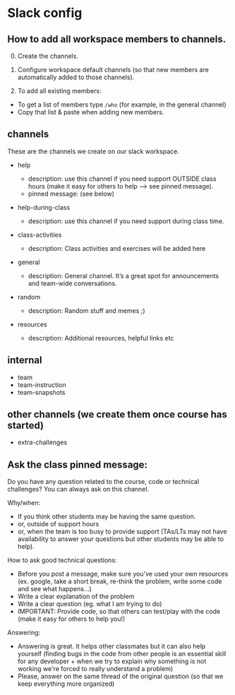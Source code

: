 

# Slack config


## How to add all workspace members to channels.

0. Create the channels.

1. Configure workspace default channels (so that new members are automatically added to those channels).

2. To add all existing members:
  - To get a list of members type `/who` (for example, in the general channel)
  - Copy that list & paste when adding new members.




## channels


These are the channels we create on our slack workspace.


- help
  - description: use this channel if you need support OUTSIDE class hours (make it easy for others to help --> see pinned message).
  - pinned message: (see below)


- help-during-class
  - description: use this channel if you need support during class time.

- class-activities
  - description: Class activities and exercises will be added here

- general
  - description: General channel. It’s a great spot for announcements and team-wide conversations.

- random
  - description: Random stuff and memes ;) 

- resources
  - description: Additional resources, helpful links etc



## internal
- team
- team-instruction
- team-snapshots


## other channels (we create them once course has started)
- extra-challenges




## Ask the class pinned message:

Do you have any question related to the course, code or technical challenges? You can always ask on this channel.

Why/when:
- If you think other students may be having the same question.
- or, outside of support hours
- or, when the team is too busy to provide support (TAs/LTs may not have availability to answer your questions but other students may be able to help).

How to ask good technical questions:
- Before you post a message, make sure you've used your own resources (ex. google, take a short break, re-think the problem, write some code and see what happens...)
- Write a clear explanation of the problem
- Write a clear question (eg. what I am trying to do)
- IMPORTANT: Provide code, so that others can test/play with the code (make it easy for others to help you!)

Answering:
- Answering is great. It helps other classmates but it can also help yourself (finding bugs in the code from other people is an essential skill for any developer + when we try to explain why something is not working we're forced to really understand a problem)
- Please, answer on the same thread of the original question (so that we keep everything more organized)


